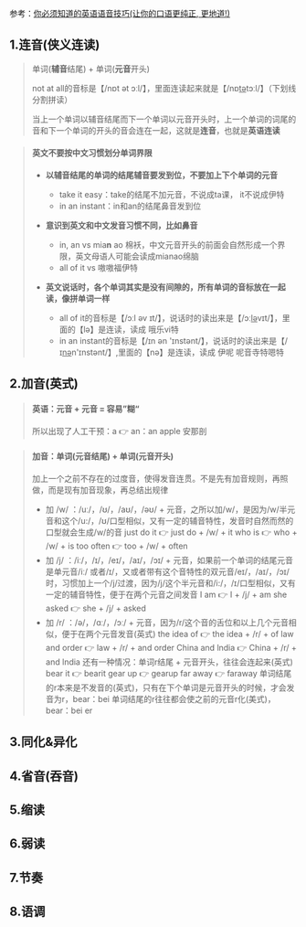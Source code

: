 

参考：[你必须知道的英语语音技巧(让你的口语更纯正, 更地道!)](https://www.bilibili.com/video/BV1SZ4y1K7Lr?p=1)



## 1.连音(侠义连读)

> 单词(**辅音**结尾)  +  单词(**元音**开头)
>
> not at all的音标是【/nɒt ət ɔːl/】，里面连读起来就是【/nɒ<u>tə</u>tɔːl/】（下划线分割拼读）
>
> 当上一个单词以辅音结尾而下一个单词以元音开头时，上一个单词的词尾的音和下一个单词的开头的音会连在一起，这就是**连音**，也就是**英语连读**



> #### 英文不要按中文习惯划分单词界限
>
> + **以辅音结尾的单词的结尾辅音要发到位，不要加上下个单词的元音**
>   + take it easy：take的结尾不加元音，不说成ta课， it不说成伊特
>   + in an instant：in和an的结尾鼻音发到位
> + **意识到英文和中文发音习惯不同，比如鼻音**
>   + in, an vs mia**n** ao 棉袄，中文元音开头的前面会自然形成一个界限，英文母语人可能会读成mianao绵脑
>   + all of it vs 嗷嗷福伊特
>
> + **英文说话时，各个单词其实是没有间隙的，所有单词的音标放在一起读，像拼单词一样**
>   + all of it的音标是【/ɔːl əv ɪt/】，说话时的读出来是【/ɔː<u>lə</u>vɪt/】，里面的【lə】是连读，读成 哦乐vi特
>   + in an instant的音标是【/ɪn ən 'ɪnstənt/】，说话时的读出来是【/ɪ<u>nə</u>n'ɪnstənt/】,里面的【nə】是连读，读成 伊呢 呢音寺特嗯特







## 2.加音(英式)

>#### 英语：元音 + 元音 = 容易”糊“
>
>所以出现了人工干预：a 👉 an：an apple 安那剖



> #### 加音：单词(元音结尾) + 单词(元音开头)
>
> 加上一个之前不存在的过度音，使得发音连贯。不是先有加音规则，再照做，而是现有加音现象，再总结出规律
>
> + 加 /w/ ：/uː/，/ʊ/，/aʊ/，/əʊ/ + 元音，之所以加/w/，是因为/w/半元音和这个/u:/，/ʊ/口型相似，又有一定的辅音特性，发音时自然而然的口型就会生成/w/的音
>   	just do it		       👉 		just do + /w/ + it
>   	who is 			      👉 		who + /w/ + is
>   	too often 		     👉 		too + /w/ + often
>+ 加 /j/ ：/iː/，/ɪ/，/eɪ/，/aɪ/，/ɔɪ/ + 元音，如果前一个单词的结尾元音是单元音/iː/ 或者/ɪ/，又或者带有这个音特性的双元音/eɪ/，/aɪ/，/ɔɪ/ 时，习惯加上一个/j/过渡，因为/j/这个半元音和/i:/，/ɪ/口型相似，又有一定的辅音特性，便于在两个元音之间发音
> I am                       👉        I + /j/ + am
>   she asked             👉        she + /j/ + asked
> + 加 /r/ ：/ə/，/ɑː/，/ɔː/ + 元音，因为/r/这个音的舌位和以上几个元音相似，便于在两个元音发音(英式)
>  the idea of            👉         the idea + /r/ + of
>   law and order      👉         law + /r/ + and order
>    China and lndia   👉         China + /r/ + and lndia
>    还有一种情况：单词r结尾 + 元音开头，往往会连起来(英式)
>    bear it                    👉         bearit
>  gear up                  👉         gearup
>    far away                 👉         faraway
>    单词结尾的r本来是不发音的(英式)，只有在下个单词是元音开头的时候，才会发音为r，bear：bei
>    单词结尾的r往往都会使之前的元音r化(美式)，bear：bei er
>   



## 3.同化&异化



## 4.省音(吞音)



## 5.缩读



## 6.弱读



## 7.节奏



## 8.语调